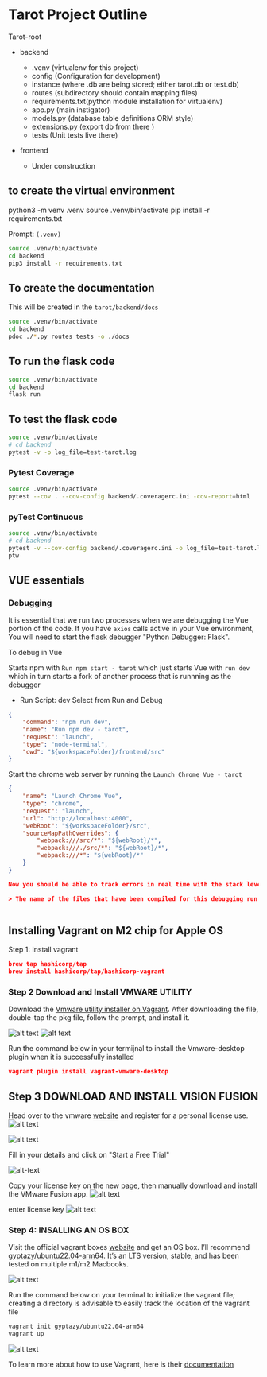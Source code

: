 # Tarot Project Outline

Tarot-root

- backend

   - .venv (virtualenv for this project)
   - config (Configuration for development)
   - instance (where .db are being stored; either tarot.db or test.db)
   - routes (subdirectory should contain mapping files)
   - requirements.txt(python module installation for virtualenv)
   - app.py (main instigator)
   - models.py (database table definitions ORM style)
   - extensions.py (export db from there )
   - tests (Unit tests live there)

- frontend

   - Under construction

## to create the virtual environment

python3 -m venv .venv
source .venv/bin/activate
pip install -r requirements.txt

Prompt: `(.venv)`

```sh
source .venv/bin/activate
cd backend
pip3 install -r requirements.txt
```

## To create the documentation

This will be created in the `tarot/backend/docs`

```sh
source .venv/bin/activate
cd backend
pdoc ./*.py routes tests -o ./docs
```

## To run the flask code

```sh {"language":"sh","promptEnv":"never"}
source .venv/bin/activate
cd backend
flask run
```

## To test the flask code

```sh {"background":"false","language":"sh"}
source .venv/bin/activate
# cd backend
pytest -v -o log_file=test-tarot.log
```

### Pytest Coverage

```sh
source .venv/bin/activate
pytest --cov . --cov-config backend/.coveragerc.ini -cov-report=html
```

### pyTest Continuous

```sh
source .venv/bin/activate
# cd backend
pytest -v --cov-config backend/.coveragerc.ini -o log_file=test-tarot.log
ptw
```

## VUE essentials

### Debugging

It is essential that we run two processes when we are debugging the Vue portion of the code. If you have `axios` calls active in your Vue environment, You will need to start the flask debugger "Python Debugger: Flask".

To debug in Vue

Starts npm with `Run npm start - tarot` which just starts Vue with `run dev` which in turn starts a fork of another process that is runnning as the debugger

- Run Script: dev
   Select from Run and Debug

```json
{
    "command": "npm run dev",
    "name": "Run npm dev - tarot",
    "request": "launch",
    "type": "node-terminal",
    "cwd": "${workspaceFolder}/frontend/src"
}
```

Start the chrome web server by running the `Launch Chrome Vue - tarot`

```json
{
    "name": "Launch Chrome Vue",
    "type": "chrome",
    "request": "launch",
    "url": "http://localhost:4000",
    "webRoot": "${workspaceFolder}/src",
    "sourceMapPathOverrides": {
        "webpack:///src/*": "${webRoot}/*",
        "webpack:///./src/*": "${webRoot}/*",
        "webpack:///*": "${webRoot}/*"
    }
}

Now you should be able to track errors in real time with the stack levels

> The name of the files that have been compiled for this debugging run will appear in the stack trace on the side. Use those files to set breakpoints in the debugger.



```

## Installing Vagrant on M2 chip for Apple OS


Step 1: Install vagrant

```json
brew tap hashicorp/tap
brew install hashicorp/tap/hashicorp-vagrant
```

### Step 2 Download and Install VMWARE UTILITY
Download the [Vmware utility installer on Vagrant](https://developer.hashicorp.com/vagrant/install/vmware). After downloading the file, double-tap the pkg file, follow the prompt, and install it.

![alt text](docs/image-1.png)
![alt text](docs/image-2.png)

Run the command below in your termijnal to install the Vmware-desktop plugin when it is successfully installed

```json
vagrant plugin install vagrant-vmware-desktop
```

## Step 3 DOWNLOAD AND INSTALL VISION FUSION
Head over to the vmware [website](https://www.vmware.com/products/fusion/fusion-evaluation.html) and register for a personal license use.
![alt text](docs/image-4.png)

![alt text](docs/image-5.png)

Fill in your details and click on "Start a Free Trial"

![alt-text](docs/image-6.png)

Copy your license key on the new page, then manually download and install the VMware Fusion app.
![alt text](docs/image-7.png)

enter license key
![alt text](docs/image-9.png)

### Step 4: INSALLING AN OS BOX
Visit the official vagrant boxes [website](https://app.vagrantup.com/boxes/search) and get an OS box. I’ll recommend [gyptazy/ubuntu22.04-arm64](https://app.vagrantup.com/gyptazy/boxes/ubuntu22.04-arm64). It’s an LTS version, stable, and has been tested on multiple m1/m2 Macbooks.

![alt text](docs/image-10.png)

Run the command below on your terminal to initialize the vagrant file; creating a directory is advisable to easily track the location of the vagrant file

```sh
vagrant init gyptazy/ubuntu22.04-arm64
vagrant up
```

![alt text](docs/image-11.png)

To learn more about how to use Vagrant, here is their [documentation](https://developer.hashicorp.com/vagrant/docs?ajs_aid=0db20f00-bc78-42ae-a96f-8034f100ad0b&product_intent=vagrant)

